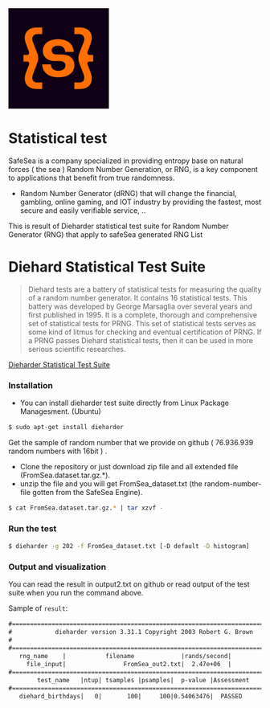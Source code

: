 <img src="logo.png" alt="logo" width="200"/>

# Statistical test 

SafeSea is a company specialized in providing entropy base on natural forces ( the sea ) Random Number Generation, or RNG, is a key component to applications that benefit from true randomness. 

- Random Number Generator (dRNG) that will change the financial, gambling, online gaming, and IOT industry by providing the fastest, most secure and easily verifiable service, ..

This is result of Dieharder statistical test suite for Random Number Generator (RNG) that apply to safeSea generated RNG List    

# Diehard Statistical Test Suite
  
> Diehard tests are a battery of statistical tests for measuring the quality of a random
number generator. It contains 16 statistical tests. This battery was developed by George
Marsaglia over several years and first published in 1995. It is a complete, thorough and
comprehensive set of statistical tests for PRNG. This set of statistical tests serves as
some kind of litmus for checking and eventual certification of PRNG. If a PRNG
passes Diehard statistical tests, then it can be used in more serious scientific researches.

[Dieharder Statistical Test Suite](https://webhome.phy.duke.edu/~rgb/General/dieharder.php)

### Installation
- You can install dieharder test suite directly from Linux Package Managesment. 
(Ubuntu)
```sh
$ sudo apt-get install dieharder
```

Get the sample of random number that we provide on github ( 76.936.939 random numbers with 16bit ) .
- Clone the repository or just download zip file and all extended file (FromSea.dataset.tar.gz.*).
- unzip the file and you will get FromSea_dataset.txt (the random-number-file gotten from the SafeSea Engine).
```sh
$ cat FromSea.dataset.tar.gz.* | tar xzvf -
```


### Run the test
```sh
$ dieharder -g 202 -f FromSea_dataset.txt [-D default -D histogram]
```

### Output and visualization

You can read the result in output2.txt on github or read output of the test suite when you run the command above.

Sample of `result`:

```
#=============================================================================#
#            dieharder version 3.31.1 Copyright 2003 Robert G. Brown          #
#=============================================================================#
   rng_name    |           filename             |rands/second|
     file_input|                FromSea_out2.txt|  2.47e+06  |
#=============================================================================#
        test_name   |ntup| tsamples |psamples|  p-value |Assessment
#=============================================================================#
   diehard_birthdays|   0|       100|     100|0.54063476|  PASSED
```

